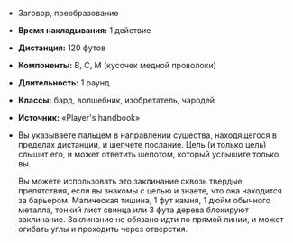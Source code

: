 - Заговор, преобразование
- **Время накладывания:** 1 действие
- **Дистанция:** 120 футов
- **Компоненты:** В, С, М (кусочек медной проволоки)
- **Длительность:** 1 раунд
- **Классы:** бард, волшебник, изобретатель, чародей
- **Источник:** «Player's handbook»
- Вы указываете пальцем в направлении существа, находящегося в пределах дистанции, и шепчете послание. Цель (и только цель) слышит его, и может ответить шепотом, который услышите только вы.
    
    Вы можете использовать это заклинание сквозь твердые препятствия, если вы знакомы с целью и знаете, что она находится за барьером. Магическая тишина, 1 фут камня, 1 дюйм обычного металла, тонкий лист свинца или 3 фута дерева блокируют заклинание. Заклинание не обязано идти по прямой линии, и может огибать углы и проходить через отверстия.